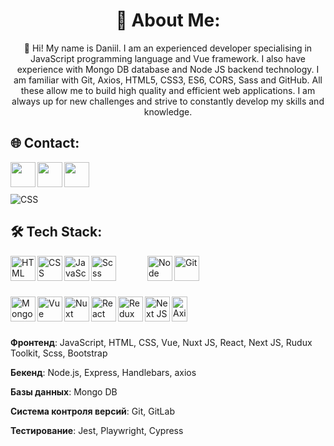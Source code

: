 <h1 align="center">🌟 About Me:</h1> 

 <p align="center"> 
  👋 Hi! My name is Daniil. 
  I am an experienced developer specialising in JavaScript programming language and Vue framework. I also have experience with Mongo DB database and Node JS backend technology. I am familiar with Git, Axios, HTML5, CSS3,       ES6, CORS, Sass and GitHub. All these allow   me to build high quality and efficient web applications. I am always up for new challenges and strive to constantly develop my skills and knowledge.
 </p> 
 <p>
 <h2  align="left">🌐 Contact:</h2> 

 <a href="https://t.me/TEMIK1223"><img align="left" src="https://www.svgrepo.com/show/452115/telegram.svg" width="40px" height="40px"></a>
 <a href="https://vk.com/id704701802"><img  align="left" src="https://www.svgrepo.com/show/349554/vk.svg" width="40px" height="40px"></a>
 <a href="https://wa.me/89950048204"><img  align="left" src="https://www.svgrepo.com/show/475692/whatsapp-color.svg" width="40px" height="40px"></a>
</p>
<br>
<br>
<br>

  <img src="https://github.com/1223Daniil/1223Daniil/assets/113941359/6d550234-a23a-4cea-b4fa-4d110db317d8" alt="CSS">
<h2  align="left">🛠️ Tech Stack:</h2> 
<img  align="left" src="https://www.svgrepo.com/show/452228/html-5.svg" width="40px" height="40px" alt="HTML" > 
   <img  align="left" src="https://www.svgrepo.com/show/452185/css-3.svg" width="40px" height="40px" alt="CSS"> 
   <img  align="left" src="https://www.svgrepo.com/show/349419/javascript.svg" width="40px" height="40px" alt="JavaScript"> 
   <img  align="left" src="https://www.svgrepo.com/show/374067/scss2.svg" width="40px" height="40px" alt="Scss" style="margin-right: 50;"> 
   <img  align="left" src="https://www.svgrepo.com/show/303266/nodejs-icon-logo.svg" width="40px" height="40px" alt="Node JS"> 
    <img  align="left" src="https://www.svgrepo.com/show/452210/git.svg" width="40px" height="40px" alt="Git">  
     <br>
    <br>
    <br>
    <p>
       <img  align="left" src="https://www.svgrepo.com/show/331488/mongodb.svg" width="40px" height="40px" alt="MongoDB"> 
       <img  align="left" src="https://www.svgrepo.com/show/303494/vue-9-logo.svg" width="40px" height="40px" alt="Vue">   
     <img  align="left" src="https://www.svgrepo.com/show/354131/nuxt-icon.svg" width="40px" height="40px" alt="Nuxt"> 
      <img  align="left" src="https://www.svgrepo.com/show/452092/react.svg" width="40px" height="40px" alt="React">  
      <img  align="left" src="https://www.svgrepo.com/show/452093/redux.svg" width="40px" height="40px" alt="Redux"> 
      <img  align="left" src="https://github.com/user-attachments/assets/6cdca0e8-3a78-4cba-b33a-1abfb3d5f111" width="40px" height="40px" alt="Next JS"> 
      <img  align="left" src="https://user-images.githubusercontent.com/43313420/105893220-1bae8780-6013-11eb-87be-eeac845ecc6f.png" width="25px" height="40px" alt="Axios"> 
 <br>
 <br> 
 <br> 
     
**Фронтенд**: JavaScript, HTML, CSS, Vue, Nuxt JS, React, Next JS, Rudux Toolkit, Scss, Bootstrap

**Бекенд**: Node.js, Express, Handlebars, axios

**Базы данных**: Mongo DB

**Система контроля версий**: Git, GitLab

**Тестирование**: Jest, Playwright, Cypress

 </p>
  

    
 
 
